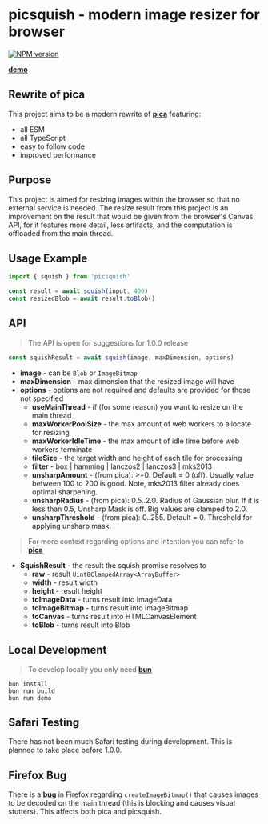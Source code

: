 picsquish - modern image resizer for browser
===========================================
[![NPM version](https://img.shields.io/npm/v/picsquish.svg)](https://www.npmjs.org/package/picsquish)

[__demo__](https://sabercoy.github.io/picsquish/demo/)

Rewrite of pica
---------------------------------
This project aims to be a modern rewrite of [__pica__](https://github.com/nodeca/pica) featuring:

  - all ESM
  - all TypeScript
  - easy to follow code
  - improved performance

Purpose
---------------------------------
This project is aimed for resizing images within the browser so that no external service is needed. The resize result from this project is an improvement on the result that would be given from the browser's Canvas API, for it features more detail, less artifacts, and the computation is offloaded from the main thread.

Usage Example
---------------------------------
```ts
import { squish } from 'picsquish'

const result = await squish(input, 400)
const resizedBlob = await result.toBlob()
```

API
---------------------------------
> The API is open for suggestions for 1.0.0 release
```ts
const squishResult = await squish(image, maxDimension, options)
```
- __image__ - can be `Blob` or `ImageBitmap`
- __maxDimension__ - max dimension that the resized image will have
- __options__ - options are not required and defaults are provided for those not specified
  - __useMainThread__ - if (for some reason) you want to resize on the main thread
  - __maxWorkerPoolSize__ - the max amount of web workers to allocate for resizing
  - __maxWorkerIdleTime__ - the max amount of idle time before web workers terminate
  - __tileSize__ - the target width and height of each tile for processing
  - __filter__ - box | hamming | lanczos2 | lanczos3 | mks2013
  - __unsharpAmount__ - (from pica): >=0. Default = 0 (off). Usually value between 100 to 200 is good. Note, mks2013 filter already does optimal sharpening.
  - __unsharpRadius__ - (from pica): 0.5..2.0. Radius of Gaussian blur. If it is less than 0.5, Unsharp Mask is off. Big values are clamped to 2.0.
  - __unsharpThreshold__ - (from pica): 0..255. Default = 0. Threshold for applying unsharp mask.

> For more context regarding options and intention you can refer to [__pica__](https://github.com/nodeca/pica)
- __SquishResult__ - the result the squish promise resolves to
  - __raw__ - result `Uint8ClampedArray<ArrayBuffer>`
  - __width__ - result width
  - __height__ - result height
  - __toImageData__ - turns result into ImageData
  - __toImageBitmap__ - turns result into ImageBitmap
  - __toCanvas__ - turns result into HTMLCanvasElement
  - __toBlob__ - turns result into Blob

Local Development
---------------------------------
> To develop locally you only need [__bun__](https://bun.sh)
```
bun install
bun run build
bun run demo
```

Safari Testing
---------------------------------
There has not been much Safari testing during development. This is planned to take place before 1.0.0.

Firefox Bug
---------------------------------
There is a [__bug__](https://bugzilla.mozilla.org/show_bug.cgi?id=1969390) in Firefox regarding `createImageBitmap()` that causes images to be decoded on the main thread (this is blocking and causes visual stutters). This affects both pica and picsquish.
